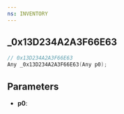 ```yaml
---
ns: INVENTORY
---
```

## _0x13D234A2A3F66E63

```c
// 0x13D234A2A3F66E63
Any _0x13D234A2A3F66E63(Any p0);
```

## Parameters
* **p0**:
